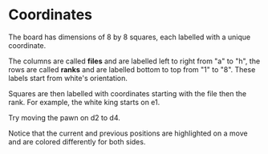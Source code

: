 # Coordinates

The board has dimensions of 8 by 8 squares, each labelled with a unique coordinate.

The columns are called **files** and are labelled left to right from "a" to "h", the rows are called **ranks** and are labelled bottom to top from "1" to "8". These labels start from white's orientation. 

Squares are then labelled with coordinates starting with the file then the rank. For example, the white king starts on e1.

Try moving the pawn on d2 to d4.

Notice that the current and previous positions are highlighted on a move and are colored differently for both sides.